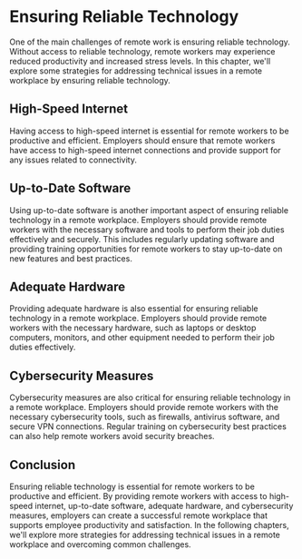 # Ensuring Reliable Technology

One of the main challenges of remote work is ensuring reliable technology. Without access to reliable technology, remote workers may experience reduced productivity and increased stress levels. In this chapter, we'll explore some strategies for addressing technical issues in a remote workplace by ensuring reliable technology.

High-Speed Internet
-------------------

Having access to high-speed internet is essential for remote workers to be productive and efficient. Employers should ensure that remote workers have access to high-speed internet connections and provide support for any issues related to connectivity.

Up-to-Date Software
-------------------

Using up-to-date software is another important aspect of ensuring reliable technology in a remote workplace. Employers should provide remote workers with the necessary software and tools to perform their job duties effectively and securely. This includes regularly updating software and providing training opportunities for remote workers to stay up-to-date on new features and best practices.

Adequate Hardware
-----------------

Providing adequate hardware is also essential for ensuring reliable technology in a remote workplace. Employers should provide remote workers with the necessary hardware, such as laptops or desktop computers, monitors, and other equipment needed to perform their job duties effectively.

Cybersecurity Measures
----------------------

Cybersecurity measures are also critical for ensuring reliable technology in a remote workplace. Employers should provide remote workers with the necessary cybersecurity tools, such as firewalls, antivirus software, and secure VPN connections. Regular training on cybersecurity best practices can also help remote workers avoid security breaches.

Conclusion
----------

Ensuring reliable technology is essential for remote workers to be productive and efficient. By providing remote workers with access to high-speed internet, up-to-date software, adequate hardware, and cybersecurity measures, employers can create a successful remote workplace that supports employee productivity and satisfaction. In the following chapters, we'll explore more strategies for addressing technical issues in a remote workplace and overcoming common challenges.
